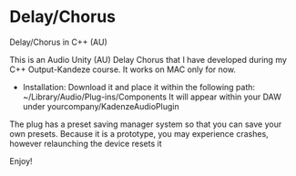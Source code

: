 # Delay/Chorus
Delay/Chorus in C++ (AU)

This is an Audio Unity (AU) Delay Chorus that I have developed during my C++ Output-Kandeze course. It works on MAC only for now.

- Installation:
Download it and place it within the following path: ~/Library/Audio/Plug-ins/Components
It will appear within your DAW under yourcompany/KadenzeAudioPlugin

The plug has a preset saving manager system so that you can save your own presets. Because it is a prototype, you may experience crashes, however relaunching the device resets it

Enjoy!
